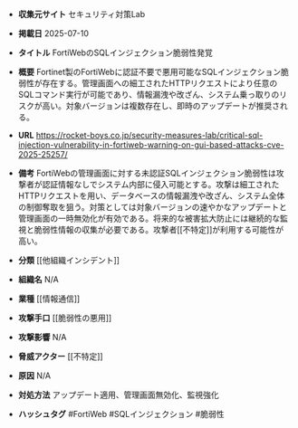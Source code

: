 - **収集元サイト**
セキュリティ対策Lab

- **掲載日**
2025-07-10

- **タイトル**
FortiWebのSQLインジェクション脆弱性発覚

- **概要**
Fortinet製のFortiWebに認証不要で悪用可能なSQLインジェクション脆弱性が存在する。管理画面への細工されたHTTPリクエストにより任意のSQLコマンド実行が可能であり、情報漏洩や改ざん、システム乗っ取りのリスクが高い。対象バージョンは複数存在し、即時のアップデートが推奨される。

- **URL**
https://rocket-boys.co.jp/security-measures-lab/critical-sql-injection-vulnerability-in-fortiweb-warning-on-gui-based-attacks-cve-2025-25257/

- **備考**
FortiWebの管理画面に対する未認証SQLインジェクション脆弱性は攻撃者が認証情報なしでシステム内部に侵入可能とする。攻撃は細工されたHTTPリクエストを用い、データベースの情報漏洩や改ざん、システム全体の制御奪取を狙う。対策としては対象バージョンの速やかなアップデートと管理画面の一時無効化が有効である。将来的な被害拡大防止には継続的な監視と脆弱性情報の収集が必要である。攻撃者[[不特定]]が利用する可能性が高い。

- **分類**
[[他組織インシデント]]

- **組織名**
N/A

- **業種**
[[情報通信]]

- **攻撃手口**
[[脆弱性の悪用]]

- **攻撃影響**
N/A

- **脅威アクター**
[[不特定]]

- **原因**
N/A

- **対処方法**
アップデート適用、管理画面無効化、監視強化

- **ハッシュタグ**
#FortiWeb #SQLインジェクション #脆弱性

